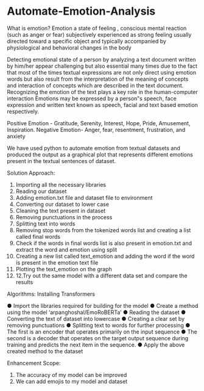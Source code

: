 # Automate-Emotion-Analysis
What is emotion?
Emotion a state of feeling , conscious mental reaction (such as anger or fear) subjectively experienced as strong feeling usually directed toward a specific object and typically accompanied by physiological and behavioral changes in the body

Detecting emotional state of a person by analyzing a text document written by him/her appear challenging but also essential many times due to the fact that most of the times textual expressions  are not  only direct using  emotion  words but also result  from the interpretation  of  the  meaning  of  concepts  and  interaction  of  concepts  which  are described in the text document. Recognizing the emotion of the text plays a key role in the human-computer interaction   Emotions  may be expressed by a person‟s speech, face  expression  and  written  text  known  as  speech,  facial  and  text  based  emotion respectively. 

Positive Emotion - Gratitude, Serenity, Interest, Hope, Pride, Amusement, Inspiration.
Negative Emotion- Anger, fear, resentment, frustration, and anxiety

We have used python to automate emotion from textual datasets and produced the output as a graphical plot that represents different emotions present in the textual sentences of dataset.

Solution Approach:
1.	Importing all the necessary libraries 
2.	Reading our dataset
3.	Adding emotion.txt file and  dataset file to environment
4.	Converting our dataset to lower case
5.	Cleaning the text present in dataset
6.	Removing punctuations in the process
7.	Splitting text into words
8.	Removing stop words from the tokenized words list and creating a list called final words
9.	Check if the words in final words list is also present in emotion.txt and extract the word and emotion using split
10.	Creating a new list called text_emotion and adding the word if the word is present in the emotion text file
11.	Plotting the text_emotion on the graph
12.	12.Try out the same model with a different data set and compare the results

Algorithms:
          Installing Transformers

●	Import the libraries required for building for the model
●	Create a method using the model ‘arpanghoshal/EmoRoBERTa’
●	Reading the dataset 
●	Converting the text of dataset into lowercase
●	Creating a clear set by removing punctuations
●	Splitting text to words for further processing
●	The first is an encoder that operates primarily on the input sequence 
●	The second is a decoder that operates on the target output sequence during training and predicts the next item in the sequence.
●	Apply the above created method to the dataset

Enhancement Scope:

1.	The accuracy of my model can be improved
2.	We can add emojis to my model and dataset

